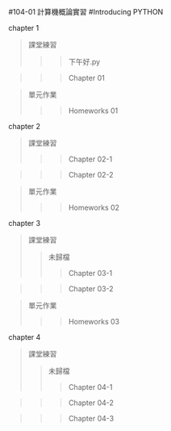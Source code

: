#104-01 計算機概論實習
#Introducing PYTHON

   chapter 1
   >課堂練習
   >>>下午好.py
   
   >>>Chapter 01
   
   
   >單元作業
   >>>Homeworks 01

   chapter 2
   >課堂練習
   >>>Chapter 02-1
   
   >>>Chapter 02-2
   
   >單元作業
   >>>Homeworks 02

   chapter 3
   >課堂練習
   >>未歸檔
   >>>Chapter 03-1
   
   >>>Chapter 03-2
   
   >單元作業
   >>>Homeworks 03
   
   chapter 4
   >課堂練習
   >>未歸檔
   >>>Chapter 04-1
   
   >>>Chapter 04-2
   
   >>>Chapter 04-3
   
